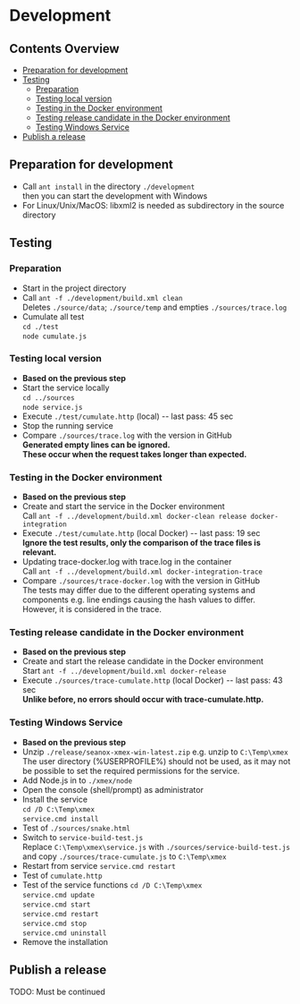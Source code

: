 # Development


## Contents Overview
* [Preparation for development](#preparation-for-development)
* [Testing](#testing)
  * [Preparation](#preparation-for-development)
  * [Testing local version](#testing-local-version)
  * [Testing in the Docker environment](#testing-in-the-docker-environment)
  * [Testing release candidate in the Docker environment](#testing-release-candidate-in-the-docker-environment)
  * [Testing Windows Service](#testing-windows-service)
* [Publish a release](#publish-a-release)


## Preparation for development
- Call `ant install` in the directory `./development`  
  then you can start the development with Windows
- For Linux/Unix/MacOS: libxml2 is needed as subdirectory in the source directory


## Testing

### Preparation
- Start in the project directory
- Call `ant -f ./development/build.xml clean`  
  Deletes `./source/data`; `./source/temp` and empties `./sources/trace.log`
- Cumulate all test  
  `cd ./test`  
  `node cumulate.js`

### Testing local version
- __Based on the previous step__
- Start the service locally  
  `cd ../sources`  
  `node service.js`
- Execute `./test/cumulate.http` (local) -- last pass: 45 sec
- Stop the running service
- Compare `./sources/trace.log` with the version in GitHub  
  __Generated empty lines can be ignored.__  
  __These occur when the request takes longer than expected.__

### Testing in the Docker environment
- __Based on the previous step__
- Create and start the service in the Docker environment  
  Call `ant -f ../development/build.xml docker-clean release docker-integration`  
- Execute `./test/cumulate.http` (local Docker) -- last pass: 19 sec  
  __Ignore the test results, only the comparison of the trace files is relevant.__
- Updating trace-docker.log with trace.log in the container  
  Call `ant -f ../development/build.xml docker-integration-trace`
- Compare `./sources/trace-docker.log` with the version in GitHub  
  The tests may differ due to the different operating systems and components
  e.g. line endings causing the hash values to differ. However, it is
  considered in the trace.

### Testing release candidate in the Docker environment
- __Based on the previous step__
- Create and start the release candidate in the Docker environment     
  Start `ant -f ../development/build.xml docker-release`
- Execute `./sources/trace-cumulate.http` (local Docker) -- last pass: 43 sec  
  __Unlike before, no errors should occur with trace-cumulate.http.__

### Testing Windows Service
- __Based on the previous step__
- Unzip `./release/seanox-xmex-win-latest.zip` e.g. unzip to `C:\Temp\xmex`  
  The user directory (%USERPROFILE%) should not be used, as it may not be
  possible to set the required permissions for the service.
- Add Node.js in to `./xmex/node`
- Open the console (shell/prompt) as administrator
- Install the service  
  `cd /D C:\Temp\xmex`  
  `service.cmd install`
- Test of `./sources/snake.html`
- Switch to `service-build-test.js`  
  Replace `C:\Temp\xmex\service.js` with `./sources/service-build-test.js` and
  copy `./sources/trace-cumulate.js` to `C:\Temp\xmex` 
- Restart from service
  `service.cmd restart`
- Test of `cumulate.http`
- Test of the service functions
  `cd /D C:\Temp\xmex`  
  `service.cmd update`  
  `service.cmd start`  
  `service.cmd restart`  
  `service.cmd stop`  
  `service.cmd uninstall`
- Remove the installation


## Publish a release

TODO: Must be continued
